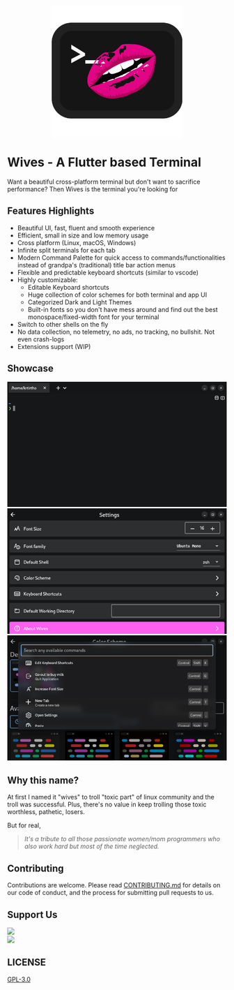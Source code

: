 <p align="center">
  <img width="300px" src="assets/logo.svg" alt="Wives Logo">
</p>

# Wives - A Flutter based Terminal

Want a beautiful cross-platform terminal but don't want to sacrifice performance? Then Wives is the terminal you're looking for

## Features Highlights

- Beautiful UI, fast, fluent and smooth experience
- Efficient, small in size and low memory usage
- Cross platform (Linux, macOS, Windows)
- Infinite split terminals for each tab
- Modern Command Palette for quick access to commands/functionalities instead of grandpa's (traditional) title bar action menus
- Flexible and predictable keyboard shortcuts (similar to vscode)
- Highly customizable:
  - Editable Keyboard shortcuts
  - Huge collection of color schemes for both terminal and app UI
  - Categorized Dark and Light Themes
  - Built-in fonts so you don't have mess around and find out the best monospace/fixed-width font for your terminal
- Switch to other shells on the fly
- No data collection, no telemetry, no ads, no tracking, no bullshit. Not even crash-logs
- Extensions support (WIP)

## Showcase

![Screenshot One](/assets/showcase/1.png)
![Screenshot Two](/assets/showcase/2.png)
![Screenshot Three](/assets/showcase/3.png)

## Why this name?

At first I named it "wives" to troll "toxic part" of linux community and the troll was successful. Plus, there's no value in keep trolling those toxic worthless, pathetic, losers.

But for real,
> _It's a tribute to all those passionate women/mom programmers who also work hard but most of the time neglected._

## Contributing

Contributions are welcome. Please read [CONTRIBUTING.md](CONTRIBUTING.md) for details on our code of conduct, and the process for submitting pull requests to us.


## Support Us

<a href="https://www.buymeacoffee.com/krtirtho">
<img src="https://img.buymeacoffee.com/button-api/?text=Buy me a coffee&emoji=&slug=krtirtho&button_colour=FF5F5F&font_colour=ffffff&font_family=Inter&outline_colour=000000&coffee_colour=FFDD00" />
</a>
<br/>
<a href="https://patreon.com/krtirtho"><img src="https://user-images.githubusercontent.com/61944859/180249027-678b01b8-c336-451e-b147-6d84a5b9d0e7.png" width="250"/></a>

## LICENSE

[GPL-3.0](LICENSE)